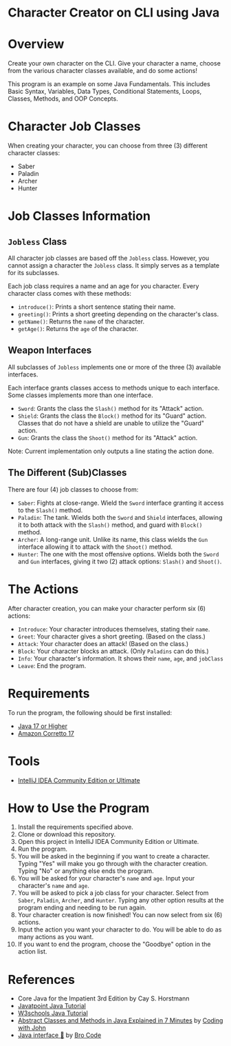 # Character Creator on CLI using Java

# Overview
Create your own character on the CLI. Give your character a name, choose from the various character classes available, and do some actions!

This program is an example on some Java Fundamentals. This includes Basic Syntax, Variables, Data Types, Conditional Statements, Loops, Classes, Methods, and OOP Concepts.

# Character Job Classes
When creating your character, you can choose from three (3) different character classes:
* Saber
* Paladin
* Archer
* Hunter

# Job Classes Information
## `Jobless` Class
All character job classes are based off the `Jobless` class. However, you cannot assign a character the `Jobless` class. It simply serves as a template for its subclasses.

Each job class requires a name and an age for you character. Every character class comes with these methods:
* `introduce()`: Prints a short sentence stating their name.
* `greeting()`: Prints a short greeting depending on the character's class.
* `getName()`: Returns the `name` of the character.
* `getAge()`: Returns the `age` of the character.

## Weapon Interfaces
All subclasses of `Jobless` implements one or more of the three (3) available interfaces.

Each interface grants classes access to methods unique to each interface. Some classes implements more than one interface.
* `Sword`: Grants the class the `Slash()` method for its "Attack" action.
* `Shield`: Grants the class the `Block()` method for its "Guard" action. Classes that do not have a shield are unable to utilize the "Guard" action.
* `Gun`: Grants the class the `Shoot()` method for its "Attack" action.

Note: Current implementation only outputs a line stating the action done.

## The Different (Sub)Classes
There are four (4) job classes to choose from:
* `Saber`: Fights at close-range. Wield the `Sword` interface granting it access to the `Slash()` method.
* `Paladin`: The tank. Wields both the `Sword` and `Shield` interfaces, allowing it to both attack with the `Slash()` method, and guard with `Block()` method.
* `Archer`: A long-range unit. Unlike its name, this class wields the `Gun` interface allowing it to attack with the `Shoot()` method.
* `Hunter`: The one with the most offensive options. Wields both the `Sword` and `Gun` interfaces, giving it two (2) attack options: `Slash()` and `Shoot()`.

# The Actions
After character creation, you can make your character perform six (6) actions:
* `Introduce`: Your character introduces themselves, stating their `name`.
* `Greet`: Your character gives a short greeting. (Based on the class.)
* `Attack`: Your character does an attack! (Based on the class.)
* `Block`: Your character blocks an attack. (Only `Paladins` can do this.)
* `Info`: Your character's information. It shows their `name`, `age`, and `jobClass`
* `Leave`: End the program. 

# Requirements
To run the program, the following should be first installed:
* [Java 17 or Higher](https://www.oracle.com/java/technologies/downloads/)
* [Amazon Corretto 17](https://docs.aws.amazon.com/corretto/latest/corretto-17-ug/downloads-list.html)

# Tools
* [IntelliJ IDEA Community Edition or Ultimate](https://www.jetbrains.com/idea/download/#section=windows)

# How to Use the Program
1. Install the requirements specified above.
2. Clone or download this repository.
3. Open this project in IntelliJ IDEA Community Edition or Ultimate.
4. Run the program.
5. You will be asked in the beginning if you want to create a character. Typing "Yes" will make you go through with the character creation. Typing "No" or anything else ends the program.
6. You will be asked for your character's `name` and `age`. Input your character's `name` and `age`.
7. You will be asked to pick a job class for your character. Select from `Saber`, `Paladin`, `Archer`, and `Hunter`. Typing any other option results at the program ending and needing to be run again.
8. Your character creation is now finished! You can now select from six (6) actions.
9. Input the action you want your character to do. You will be able to do as many actions as you want.
10. If you want to end the program, choose the "Goodbye" option in the action list.

# References
* Core Java for the Impatient 3rd Edition by Cay S. Horstmann
* [Javatpoint Java Tutorial](https://www.javatpoint.com/java-tutorial)
* [W3schools Java Tutorial](https://www.w3schools.com/java/default.asp)
* [Abstract Classes and Methods in Java Explained in 7 Minutes](https://youtu.be/HvPlEJ3LHgE) by [Coding with John](https://www.youtube.com/@CodingWithJohn) 
* [Java interface 🦅](https://youtu.be/GhslBwrRsnw) by [Bro Code](https://www.youtube.com/watch?v=GhslBwrRsnw)